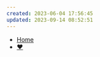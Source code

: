 ```yaml
---
created: 2023-06-04 17:56:45
updated: 2023-09-14 08:52:51
---
```

- [Home](/)
- <a href="https://afdian.net/a/daomishu" target="_blank" data-umami-event="afdian-nav">❤️</a>